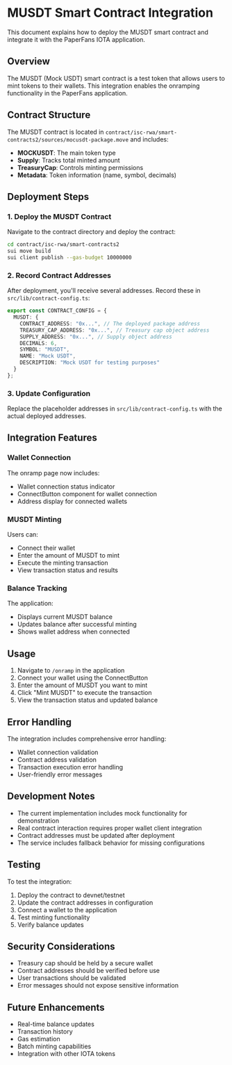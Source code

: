 # MUSDT Smart Contract Integration

This document explains how to deploy the MUSDT smart contract and integrate it with the PaperFans IOTA application.

## Overview

The MUSDT (Mock USDT) smart contract is a test token that allows users to mint tokens to their wallets. This integration enables the onramping functionality in the PaperFans application.

## Contract Structure

The MUSDT contract is located in `contract/isc-rwa/smart-contracts2/sources/mocusdt-package.move` and includes:

- **MOCKUSDT**: The main token type
- **Supply**: Tracks total minted amount
- **TreasuryCap**: Controls minting permissions
- **Metadata**: Token information (name, symbol, decimals)

## Deployment Steps

### 1. Deploy the MUSDT Contract

Navigate to the contract directory and deploy the contract:

```bash
cd contract/isc-rwa/smart-contracts2
sui move build
sui client publish --gas-budget 10000000
```

### 2. Record Contract Addresses

After deployment, you'll receive several addresses. Record these in `src/lib/contract-config.ts`:

```typescript
export const CONTRACT_CONFIG = {
  MUSDT: {
    CONTRACT_ADDRESS: "0x...", // The deployed package address
    TREASURY_CAP_ADDRESS: "0x...", // Treasury cap object address
    SUPPLY_ADDRESS: "0x...", // Supply object address
    DECIMALS: 6,
    SYMBOL: "MUSDT",
    NAME: "Mock USDT",
    DESCRIPTION: "Mock USDT for testing purposes"
  }
};
```

### 3. Update Configuration

Replace the placeholder addresses in `src/lib/contract-config.ts` with the actual deployed addresses.

## Integration Features

### Wallet Connection

The onramp page now includes:
- Wallet connection status indicator
- ConnectButton component for wallet connection
- Address display for connected wallets

### MUSDT Minting

Users can:
- Connect their wallet
- Enter the amount of MUSDT to mint
- Execute the minting transaction
- View transaction status and results

### Balance Tracking

The application:
- Displays current MUSDT balance
- Updates balance after successful minting
- Shows wallet address when connected

## Usage

1. Navigate to `/onramp` in the application
2. Connect your wallet using the ConnectButton
3. Enter the amount of MUSDT you want to mint
4. Click "Mint MUSDT" to execute the transaction
5. View the transaction status and updated balance

## Error Handling

The integration includes comprehensive error handling:
- Wallet connection validation
- Contract address validation
- Transaction execution error handling
- User-friendly error messages

## Development Notes

- The current implementation includes mock functionality for demonstration
- Real contract interaction requires proper wallet client integration
- Contract addresses must be updated after deployment
- The service includes fallback behavior for missing configurations

## Testing

To test the integration:

1. Deploy the contract to devnet/testnet
2. Update the contract addresses in configuration
3. Connect a wallet to the application
4. Test minting functionality
5. Verify balance updates

## Security Considerations

- Treasury cap should be held by a secure wallet
- Contract addresses should be verified before use
- User transactions should be validated
- Error messages should not expose sensitive information

## Future Enhancements

- Real-time balance updates
- Transaction history
- Gas estimation
- Batch minting capabilities
- Integration with other IOTA tokens 